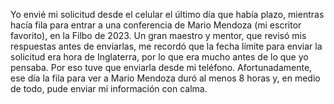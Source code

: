 Yo envié mi solicitud desde el celular el último día que había plazo, mientras hacía fila para entrar a una conferencia de Mario Mendoza (mi escritor favorito), en la Filbo de 2023. Un gran maestro y mentor, que revisó mis respuestas antes de enviarlas, me recordó que la fecha límite para enviar la solicitud era hora de Inglaterra, por lo que era mucho antes de lo que yo pensaba. Por eso tuve que enviarla desde mi teléfono. Afortunadamente, ese día la fila para ver a Mario Mendoza duró al menos 8 horas y, en medio de todo, pude enviar mi información con calma.
